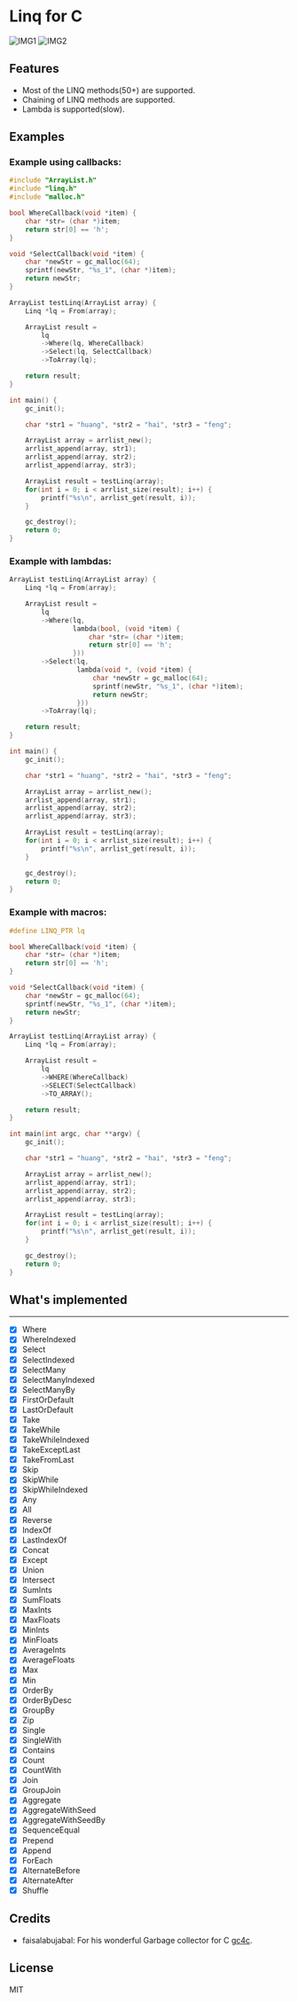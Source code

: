﻿# Linq for C

![IMG1](img/Linq4c_1.png)
![IMG2](img/Linq4c_2.png)

## Features

- Most of the LINQ methods(50+) are supported.
- Chaining of LINQ methods are supported.
- Lambda is supported(slow).

## Examples

### Example using callbacks:

```c
#include "ArrayList.h"
#include "linq.h"
#include "malloc.h"

bool WhereCallback(void *item) {
    char *str= (char *)item;
    return str[0] == 'h';
}

void *SelectCallback(void *item) {
    char *newStr = gc_malloc(64);
    sprintf(newStr, "%s_1", (char *)item);
    return newStr;
}

ArrayList testLinq(ArrayList array) {
    Linq *lq = From(array);

    ArrayList result = 
        lq
        ->Where(lq, WhereCallback)
        ->Select(lq, SelectCallback)
        ->ToArray(lq);

    return result;
}

int main() {
    gc_init();

    char *str1 = "huang", *str2 = "hai", *str3 = "feng";

    ArrayList array = arrlist_new();
    arrlist_append(array, str1);
    arrlist_append(array, str2);
    arrlist_append(array, str3);

    ArrayList result = testLinq(array);
    for(int i = 0; i < arrlist_size(result); i++) {
        printf("%s\n", arrlist_get(result, i));
    }

    gc_destroy();
    return 0;
}
```

### Example with lambdas:

```c
ArrayList testLinq(ArrayList array) {
    Linq *lq = From(array);

    ArrayList result = 
        lq
        ->Where(lq, 
                lambda(bool, (void *item) {
                    char *str= (char *)item;
                    return str[0] == 'h';
                }))
        ->Select(lq,
                 lambda(void *, (void *item) {
                     char *newStr = gc_malloc(64);
                     sprintf(newStr, "%s_1", (char *)item);
                     return newStr;
                 }))
        ->ToArray(lq);

    return result;
}

int main() {
    gc_init();

    char *str1 = "huang", *str2 = "hai", *str3 = "feng";

    ArrayList array = arrlist_new();
    arrlist_append(array, str1);
    arrlist_append(array, str2);
    arrlist_append(array, str3);

    ArrayList result = testLinq(array);
    for(int i = 0; i < arrlist_size(result); i++) {
        printf("%s\n", arrlist_get(result, i));
    }

    gc_destroy();
    return 0;
}
```

### Example with macros:

```c
#define LINQ_PTR lq

bool WhereCallback(void *item) {
    char *str= (char *)item;
    return str[0] == 'h';
}

void *SelectCallback(void *item) {
    char *newStr = gc_malloc(64);
    sprintf(newStr, "%s_1", (char *)item);
    return newStr;
}

ArrayList testLinq(ArrayList array) {
    Linq *lq = From(array);

    ArrayList result = 
        lq
        ->WHERE(WhereCallback)
        ->SELECT(SelectCallback)
        ->TO_ARRAY();

    return result;
}

int main(int argc, char **argv) {
    gc_init();

    char *str1 = "huang", *str2 = "hai", *str3 = "feng";

    ArrayList array = arrlist_new();
    arrlist_append(array, str1);
    arrlist_append(array, str2);
    arrlist_append(array, str3);

    ArrayList result = testLinq(array);
    for(int i = 0; i < arrlist_size(result); i++) {
        printf("%s\n", arrlist_get(result, i));
    }

    gc_destroy();
    return 0;
}

```

## What's implemented

-----

- [x] Where
- [x] WhereIndexed
- [x] Select
- [x] SelectIndexed
- [x] SelectMany
- [x] SelectManyIndexed
- [x] SelectManyBy
- [x] FirstOrDefault
- [x] LastOrDefault
- [x] Take
- [x] TakeWhile
- [x] TakeWhileIndexed
- [x] TakeExceptLast
- [x] TakeFromLast
- [x] Skip
- [x] SkipWhile
- [x] SkipWhileIndexed
- [x] Any
- [x] All
- [x] Reverse
- [x] IndexOf
- [x] LastIndexOf
- [x] Concat
- [x] Except
- [x] Union
- [x] Intersect
- [x] SumInts
- [x] SumFloats
- [x] MaxInts
- [x] MaxFloats
- [x] MinInts
- [x] MinFloats
- [x] AverageInts
- [x] AverageFloats
- [x] Max
- [x] Min
- [x] OrderBy
- [x] OrderByDesc
- [x] GroupBy
- [x] Zip
- [x] Single
- [x] SingleWith
- [x] Contains
- [x] Count
- [x] CountWith
- [x] Join
- [x] GroupJoin
- [x] Aggregate
- [x] AggregateWithSeed
- [x] AggregateWithSeedBy
- [x] SequenceEqual
- [x] Prepend
- [x] Append
- [x] ForEach
- [x] AlternateBefore
- [x] AlternateAfter
- [x] Shuffle

## Credits

* faisalabujabal:
    For his wonderful Garbage collector for C [gc4c](https://github.com/faisalabujabal/gc4c).

## License

MIT

